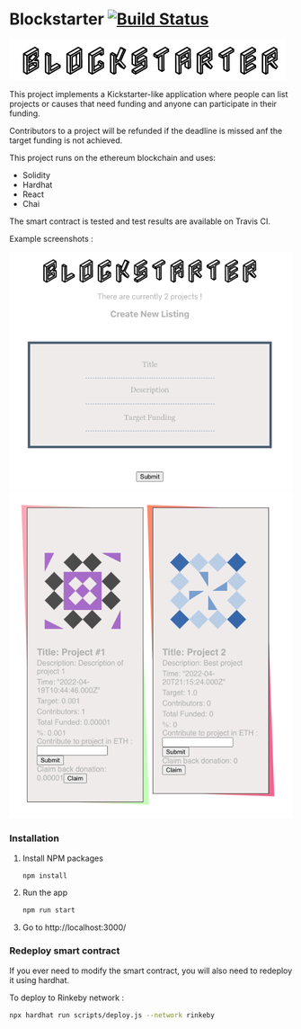# Blockstarter [![Build Status](https://app.travis-ci.com/mehdisbys/blockstarter.svg?branch=master)](https://app.travis-ci.com/mehdisbys/blockstarter)


![logo](./logo.png)


This project implements a Kickstarter-like application where people can list projects or causes that need funding and anyone can participate in their funding.

Contributors to a project will be refunded if the deadline is missed anf the target funding is not achieved.

This project runs on the ethereum blockchain and uses: 

- Solidity
- Hardhat
- React
- Chai


The smart contract is tested and test results are available on Travis CI.

Example screenshots : 

![screen1](./screen1.png)
![screen1](./screen2.png)

### Installation

1. Install NPM packages
   ```sh
   npm install
   ```

2. Run the app
   ```sh
   npm run start

3. Go to http://localhost:3000/


### Redeploy smart contract 

If you ever need to modify the smart contract, you will also need to redeploy it using hardhat.

To deploy to Rinkeby network : 

```sh
npx hardhat run scripts/deploy.js --network rinkeby
```